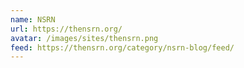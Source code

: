 ```yaml
---
name: NSRN
url: https://thensrn.org/
avatar: /images/sites/thensrn.png
feed: https://thensrn.org/category/nsrn-blog/feed/
---
```

